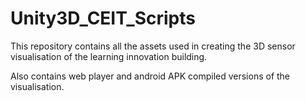 Unity3D_CEIT_Scripts
====================

This repository contains all the assets used in creating the 3D sensor visualisation of the learning innovation building.

Also contains web player and android APK compiled versions of the visualisation.
